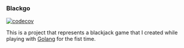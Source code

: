 ### Blackgo

[![codecov](https://codecov.io/gh/kaiobrito/blackgo/branch/main/graph/badge.svg?token=TCFPRZB20L)](https://codecov.io/gh/kaiobrito/blackgo)

This is a project that represents a blackjack game that I created while playing with [Golang](https://go.dev/) for the fist time.

